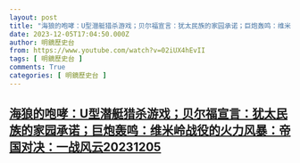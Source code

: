 ```yaml
---
layout: post
title: "海狼的咆哮：U型潜艇猎杀游戏；贝尔福宣言：犹太民族的家园承诺；巨炮轰鸣：维米岭战役的火力风暴：帝国对决：一战风云20231205"
date: 2023-12-05T17:04:50.000Z
author: 明鏡歷史台
from: https://www.youtube.com/watch?v=02iUX4hEvII
tags: [ 明鏡歷史台 ]
comments: True
categories: [ 明鏡歷史台 ]
---
```

<!--1701795890000-->
[海狼的咆哮：U型潜艇猎杀游戏；贝尔福宣言：犹太民族的家园承诺；巨炮轰鸣：维米岭战役的火力风暴：帝国对决：一战风云20231205](https://www.youtube.com/watch?v=02iUX4hEvII)
------

<div>

</div>
